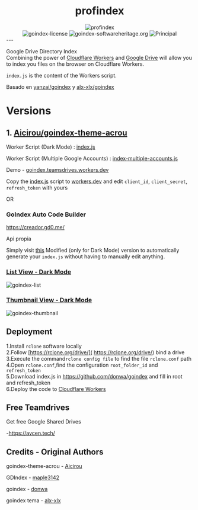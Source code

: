 <div align="center">
<h1>profindex</h1>
<img src="https://github.com/alx-xlx/goindex/raw/master/themes/logo.png" alt="profindex" height="">

</div>
<div align="center">

<img alt="goindex-license" src="https://img.shields.io/badge/Open_source-MIT-red.svg?logo=git&logoColor=green"/>
<img alt="goindex-softwareheritage.org" src="https://archive.softwareheritage.org/badge/origin/https://github.com/Unipisa/CMM/"/>
<img alt="Principal" src="https://img.shields.io/github/repo-size/alx-xlx/goindex">



</div>
---

Google Drive Directory Index  
Combining the power of [Cloudflare Workers](https://workers.cloudflare.com/) and [Google Drive](https://www.google.com/drive/) will allow you to index you files on the browser on Cloudflare Workers.    

`index.js` is the content of the Workers script.  

Basado en  [yanzai/goindex](https://github.com/yanzai/goindex/)
y [alx-xlx/goindex](https://github.com/alx-xlx/goindex)

# Versions


## 1. [Aicirou/goindex-theme-acrou](https://github.com/Aicirou/goindex-theme-acrou)


Worker Script (Dark Mode) : [index.js](https://raw.githubusercontent.com/alx-xlx/goindex/31fabf3d7ff221ff34aaaf23e63a1a5a49e40b4f/goindex-acrou/go2index/index.js)

Worker Script (Multiple Google Accounts) : [index-multiple-accounts.js](https://github.com/alx-xlx/goindex/blob/master/goindex-acrou/go2index/index-multiple-accounts.js)

Demo - [goindex.teamsdrives.workers.dev](https://goindex.teamsdrives.workers.dev)

Copy the [index.js](https://raw.githubusercontent.com/alx-xlx/goindex/31fabf3d7ff221ff34aaaf23e63a1a5a49e40b4f/goindex-acrou/go2index/index.js) script to [workers.dev](https://workers.cloudflare.com/) and edit `client_id`, `client_secret`, `refresh_token` with yours

OR

### GoIndex Auto Code Builder
https://creador.gd0.me/

Api propia

Simply visit [this](https://creador.gd0.me/) Modified (only for Dark Mode) version to automatically generate your `index.js` without having to manually edit anything.

### [List View - Dark Mode](https://goindex.teamsdrives.workers.dev)
![goindex-list](https://i.imgur.com/Y9pJo1V.png)

### [Thumbnail View - Dark Mode](https://goindex.teamsdrives.workers.dev)
![goindex-thumbnail](https://i.imgur.com/crg4dGp.gif)



## Deployment  
1.Install `rclone` software locally  
2.Follow [https://rclone.org/drive/]( https://rclone.org/drive/) bind a drive  
3.Execute the command`rclone config file` to find the file `rclone.conf` path  
4.Open `rclone.conf`,find the configuration `root_folder_id` and `refresh_token`  
5.Download index.js in https://github.com/donwa/goindex and fill in root and refresh_token  
6.Deploy the code to [Cloudflare Workers](https://www.cloudflare.com/)

## Free Teamdrives
Get free Google Shared Drives

-https://avcen.tech/




## Credits - Original Authors

goindex-theme-acrou - [Aicirou](https://github.com/Aicirou/goindex-theme-acrou)

GDIndex - [maple3142](https://github.com/maple3142/GDIndex)

goindex - [donwa](https://github.com/donwa/goindex)

goindex tema - [alx-xlx](https://github.com/alx-xlx/goindex)
